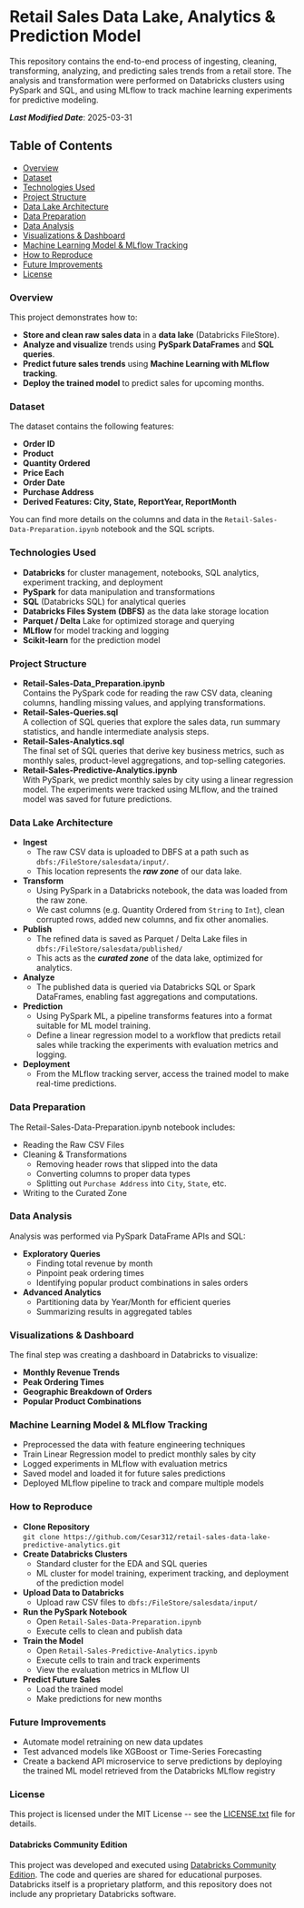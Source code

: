 # Retail Sales Data Lake, Analytics & Prediction Model  

This repository contains the end-to-end process of ingesting, cleaning, transforming, analyzing, and predicting sales trends from a retail store. The analysis and transformation were performed on Databricks clusters using PySpark and SQL, and using MLflow to track machine learning experiments for predictive modeling.

***Last Modified Date***: 2025-03-31  

## Table of Contents  
- [Overview](#overview)
- [Dataset](#dataset)
- [Technologies Used](#technologies-used)
- [Project Structure](#project-structure)
- [Data Lake Architecture](#data-lake-architecture)
- [Data Preparation](#data-preparation)
- [Data Analysis](#data-analysis)
- [Visualizations \& Dashboard](#visualizations--dashboard)
- [Machine Learning Model \& MLflow Tracking](#machine-learning-model--mlflow-tracking)
- [How to Reproduce](#how-to-reproduce)
- [Future Improvements](#future-improvements)
- [License](#license)

### Overview  
This project demonstrates how to: 
- **Store and clean raw sales data** in a **data lake** (Databricks FileStore).
- **Analyze and visualize** trends using **PySpark DataFrames** and **SQL queries**.
- **Predict future sales trends** using **Machine Learning with MLflow tracking**.
- **Deploy the trained model** to predict sales for upcoming months.

### Dataset  
The dataset contains the following features:
- **Order ID**
- **Product**
- **Quantity Ordered**
- **Price Each**
- **Order Date**
- **Purchase Address**
- **Derived Features: City, State, ReportYear, ReportMonth**

You can find more details on the columns and data in the `Retail-Sales-Data-Preparation.ipynb` notebook and the SQL scripts.

### Technologies Used  
- **Databricks** for cluster management, notebooks, SQL analytics, experiment tracking, and deployment
- **PySpark** for data manipulation and transformations
- **SQL** (Databricks SQL) for analytical queries
- **Databricks Files System (DBFS)** as the data lake storage location
- **Parquet / Delta** Lake for optimized storage and querying
- **MLflow** for model tracking and logging
- **Scikit-learn** for the prediction model

### Project Structure  
- **Retail-Sales-Data_Preparation.ipynb**  
Contains the PySpark code for reading the raw CSV data, cleaning columns, handling missing values, and applying transformations.
- **Retail-Sales-Queries.sql**  
A collection of SQL queries that explore the sales data, run summary statistics, and handle intermediate analysis steps.
- **Retail-Sales-Analytics.sql**  
The final set of SQL queries that derive key business metrics, such as monthly sales, product-level aggregations, and top-selling categories.
- **Retail-Sales-Predictive-Analytics.ipynb**  
With PySpark, we predict monthly sales by city using a linear regression model. The experiments were tracked using MLflow, and the trained model was saved for future predictions.

### Data Lake Architecture  
- **Ingest**  
  - The raw CSV data is uploaded to DBFS at a path such as 
    `dbfs:/FileStore/salesdata/input/`.
  - This location represents the ***raw zone*** of our data lake.  
- **Transform**  
  - Using PySpark in a Databricks notebook, the data was loaded from the raw zone.
  - We cast columns (e.g. Quantity Ordered from `String` to `Int`), clean corrupted rows, added new columns, and fix other anomalies.  
- **Publish**  
  - The refined data is saved as Parquet / Delta Lake files in 
    `dbfs:/FileStore/salesdata/published/`
  - This acts as the ***curated zone*** of the data lake, optimized for analytics.  
- **Analyze**  
  - The published data is queried via Databricks SQL or Spark DataFrames, enabling fast aggregations and computations.  
- **Prediction**  
  - Using PySpark ML, a pipeline transforms features into a format suitable for ML model training.
  - Define a linear regression model to a workflow that predicts retail sales while tracking the experiments with evaluation metrics and logging.
- **Deployment**
  - From the MLflow tracking server, access the trained model to make real-time predictions. 

### Data Preparation  
The Retail-Sales-Data-Preparation.ipynb notebook includes:  
- Reading the Raw CSV Files
- Cleaning & Transformations
  - Removing header rows that slipped into the data
  - Converting columns to proper data types
  - Splitting out `Purchase Address` into `City`, `State`, etc. 
- Writing to the Curated Zone

### Data Analysis  
Analysis was performed via PySpark DataFrame APIs and SQL:
- **Exploratory Queries**
  - Finding total revenue by month
  - Pinpoint peak ordering times 
  - Identifying popular product combinations in sales orders  
- **Advanced Analytics**
  - Partitioning data by Year/Month for efficient queries
  - Summarizing results in aggregated tables  

### Visualizations & Dashboard  
The final step was creating a dashboard in Databricks to visualize:
- **Monthly Revenue Trends**
- **Peak Ordering Times**
- **Geographic Breakdown of Orders**
- **Popular Product Combinations**

### Machine Learning Model & MLflow Tracking   
- Preprocessed the data with feature engineering techniques 
- Train Linear Regression model to predict monthly sales by city
- Logged experiments in MLflow with evaluation metrics
- Saved model and loaded it for future sales predictions
- Deployed MLflow pipeline to track and compare multiple models

### How to Reproduce  
- **Clone Repository**  
   `git clone https://github.com/Cesar312/retail-sales-data-lake-predictive-analytics.git`
- **Create Databricks Clusters**  
   - Standard cluster for the EDA and SQL queries
   - ML cluster for model training, experiment tracking, and deployment of the prediction model  
- **Upload Data to Databricks**  
   - Upload raw CSV files to `dbfs:/FileStore/salesdata/input/`
- **Run the PySpark Notebook**  
   - Open `Retail-Sales-Data-Preparation.ipynb`
   - Execute cells to clean and publish data
- **Train the Model**  
   - Open `Retail-Sales-Predictive-Analytics.ipynb`
   - Execute cells to train and track experiments
   - View the evaluation metrics in MLflow UI
- **Predict Future Sales**  
   - Load the trained model
   - Make predictions for new months

### Future Improvements  
- Automate model retraining on new data updates
- Test advanced models like XGBoost or Time-Series Forecasting
- Create a backend API microservice to serve predictions by deploying the trained ML model retrieved from the Databricks MLflow registry
  
### License  
This project is licensed under the MIT License -- see the [LICENSE.txt](LICENSE.txt) file for details.  

#### Databricks Community Edition
This project was developed and executed using [Databricks Community Edition](https://community.cloud.databricks.com/).
The code and queries are shared for educational purposes. Databricks itself is a proprietary platform, and
this repository does not include any proprietary Databricks software.
